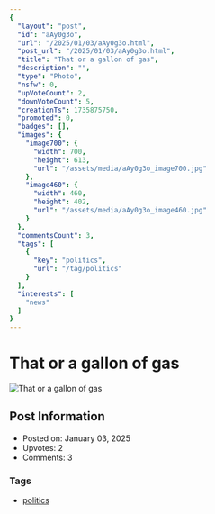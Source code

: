 ```yaml
---
{
  "layout": "post",
  "id": "aAy0g3o",
  "url": "/2025/01/03/aAy0g3o.html",
  "post_url": "/2025/01/03/aAy0g3o.html",
  "title": "That or a gallon of gas",
  "description": "",
  "type": "Photo",
  "nsfw": 0,
  "upVoteCount": 2,
  "downVoteCount": 5,
  "creationTs": 1735875750,
  "promoted": 0,
  "badges": [],
  "images": {
    "image700": {
      "width": 700,
      "height": 613,
      "url": "/assets/media/aAy0g3o_image700.jpg"
    },
    "image460": {
      "width": 460,
      "height": 402,
      "url": "/assets/media/aAy0g3o_image460.jpg"
    }
  },
  "commentsCount": 3,
  "tags": [
    {
      "key": "politics",
      "url": "/tag/politics"
    }
  ],
  "interests": [
    "news"
  ]
}
---
```


# That or a gallon of gas

![That or a gallon of gas](/assets/media/aAy0g3o_image700.jpg)

## Post Information

- Posted on: January 03, 2025
- Upvotes: 2
- Comments: 3

### Tags

- [politics](/tag/politics)
